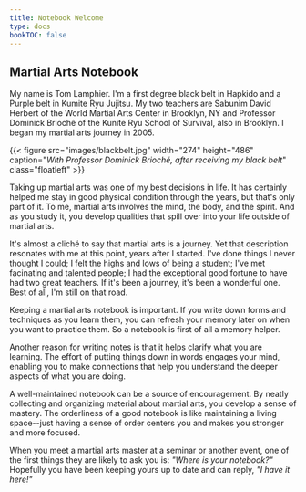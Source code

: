 ```yaml
---
title: Notebook Welcome
type: docs
bookTOC: false
---
```

## Martial Arts Notebook
My name is Tom Lamphier.  I'm a first degree black
belt in Hapkido and a Purple belt in Kumite Ryu Jujitsu.
My two teachers are Sabunim David Herbert of the World Martial Arts Center 
in Brooklyn, NY and Professor
Dominick Briochê of the Kunite Ryu School of 
Survival, also in Brooklyn.  I began my martial arts journey
in 2005. 

{{< figure src="images/blackbelt.jpg" width="274" height="486" caption="*With Professor Dominick Brioché, after receiving my black belt*"  class="floatleft" >}} 

Taking up martial arts was one of my best decisions in life.    It
has certainly helped me stay in good physical condition
through the years, but that's only part of it.  To me,
martial arts involves the mind, the body, and the spirit.  And as you study it, you develop qualities that spill
over into your life outside of martial arts.  

It's almost a cliché to say that martial arts is a journey.  Yet that 
description resonates with me at this point, years after
I started.  I've done things I never thought I 
could;  I felt the highs and lows of being a student; I've 
met facinating and talented people; I had the exceptional 
good fortune to have had two great teachers.  If it's been a 
journey, it's been a wonderful one.  Best of all, I'm 
still on that road. 

Keeping a martial arts notebook is important.  If you write down 
forms and techniques as you learn them, you 
can refresh your memory later on when you 
want to practice them.  So a notebook is first of all
a memory helper.  

Another reason for writing notes is that it helps 
clarify what you are learning.  The effort of 
putting things down in words engages your mind, 
enabling you to make connections that help you understand
the deeper aspects of what you are doing.

A well-maintained notebook can be a source of 
encouragement.  By neatly collecting and organizing
material about martial arts, you develop a sense
of mastery.  The orderliness of a good notebook
is like maintaining a living space--just having 
a sense of order centers you and makes you stronger and 
more focused.

When you meet a martial arts master at a seminar or another event,
one of the first things they are likely to ask you 
is: *"Where is your notebook?"*  Hopefully you
have been keeping yours up to date and can reply,
*"I have it here!"*  


 



